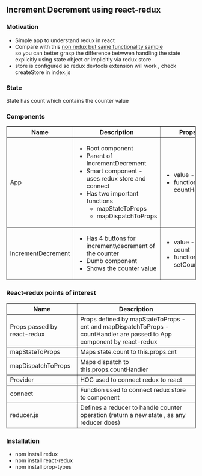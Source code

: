 <h2>Increment Decrement using react-redux</h2>

<h3>Motivation</h3>

<ul>
<li>Simple app to understand redux in react</li>
<li>Compare with this <a href='https://github.com/NathanKr/React/tree/master/Redux/increment_decrement_no_redux'> non redux but same functionality sample</a></li> so you can better grasp the difference betwwen handling the state explicitly using state object or implicitly via redux store 
<li>store is configured so redux devtools extension will work , check createStore in index.js</li>
</ul>

<h3>State</h3>
State has count which contains the counter value

<h3>Components</h3>
<table border="1">
<tr>
<th>Name</th><th>Description</th><th>Props</th>
</tr>
<tr>
<td>App</td>
<td>
<ul>
<li>Root component</li>
<li>Parent of IncrementDecrement</li>
<li>Smart component - uses redux store and connect</li>
<li>Has two important functions
<ul>
<li>mapStateToProps</li>
<li>mapDispatchToProps</li>
</ul>
</li>
</ul>
</td>
<td><ul><li>value - cnt</li><li>function - countHandler</li></ul></td>
</tr>
<tr>
<td>IncrementDecrement</td>
<td>
<ul>
<li>Has 4 buttons for increment\decrement of the counter</li>
<li>Dumb component</li>
<li>Shows the counter value</li>
</ul>
</td>
<td><ul><li>value - count</li><li>function - setCount</li></ul></td>
</tr>
</table>

<h3>React-redux points of interest</h3>
<table border="1">
<tr>
<th>Name</th>
<th>Description</th>
</tr>
<tr>
<td>Props passed by react-redux</td>
<td>Props defined by mapStateToProps - cnt and mapDispatchToProps - countHandler are passed to App component by react-redux</td>
</tr>
<tr>
<td>mapStateToProps</td>
<td>Maps state.count to this.props.cnt </td>
</tr>
<tr>
<td>mapDispatchToProps</td>
<td>Maps dispatch to this.props.countHandler</td>
</tr>

<tr>
<td>Provider</td>
<td>HOC used to connect redux to react</td>
</tr>
<tr>

<tr>
<td>connect</td>
<td>Function used to connect redux store to component</td>
</tr>
<tr>
<td>reducer.js</td>
<td>Defines a reducer to handle counter operation (return a new state , as any reducer does)</td>
</tr>
</table>

<h3>Installation</h3>
<ul>
  <li>npm install redux</li>
  <li>npm install react-redux</li>
  <li>npm install prop-types</li>
</ul>